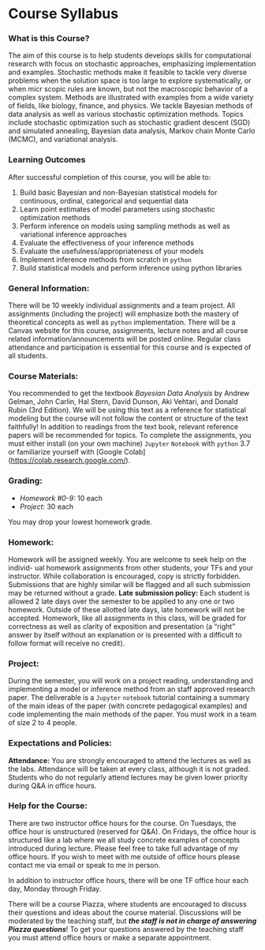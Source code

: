 # Course Syllabus

### What is this Course?
The aim of this course is to help students develops skills for computational research with focus on stochastic approaches, emphasizing implementation and examples. Stochastic methods make it feasible to tackle very diverse problems when the solution space is too large to explore systematically, or when micr scopic rules are known, but not the macroscopic behavior of a complex system. Methods are illustrated with examples from a wide variety of fields, like biology, finance, and physics. We tackle Bayesian methods of data analysis as well as various stochastic optimization methods. Topics include stochastic optimization such as stochastic gradient descent (SGD) and simulated annealing, Bayesian data analysis, Markov chain Monte Carlo (MCMC), and variational analysis.

### Learning Outcomes

After successful completion of this course, you will be able to:
1. Build basic Bayesian and non-Bayesian statistical models for continuous, ordinal, categorical and sequential data
2. Learn point estimates of model parameters using stochastic optimization methods
3. Perform inference on models using sampling methods as well as variational inference approaches
4. Evaluate the effectiveness of your inference methods
5. Evaluate the usefulness/appropriateness of your models
6. Implement inference methods from scratch in `python`
7. Build statistical models and perform inference using python libraries

### General Information:
There will be 10 weekly individual assignments and a team project. All assignments (including the project) will emphasize both the mastery of theoretical concepts as well as `python` implementation. There will be a Canvas website for this course, assignments, lecture notes and all course related information/announcements will be posted online. Regular class attendance and participation is essential for this course and is expected of all students.

### Course Materials:
You recommended to get the textbook *Bayesian Data Analysis* by Andrew Gelman, John Carlin, Hal Stern, David Dunson, Aki Vehtari, and Donald Rubin (3rd Edition). We will be using this text as a reference for statistical modeling but the course will not follow the content or structure of the text faithfully! In addition to readings from the text book, relevant reference papers will be recommended for topics.
To complete the assignments, you must either install (on your own machine) `Jupyter` `Notebook` with `python` 3.7 or familiarize yourself with [Google Colab] (https://colab.research.google.com/).

### Grading:

- *Homework #0-9:* 10 each
- *Project:* 30 each

You may drop your lowest homework grade.

### Homework:
Homework will be assigned weekly. You are welcome to seek help on the individ- ual homework assignments from other students, your TFs and your instructor. While collaboration is encouraged, copy is strictly forbidden. Submissions that are highly similar will be flagged and all such submission may be returned without a grade.
**Late submission policy:** Each student is allowed 2 late days over the semester to be applied to any one or two homework. Outside of these allotted late days, late homework will not be accepted.
Homework, like all assignments in this class, will be graded for correctness as well as clarity of exposition and presentation (a “right” answer by itself without an explanation or is presented with a difficult to follow format will receive no credit).

### Project:
During the semester, you will work on a project reading, understanding and implementing a model or inference method from an staff approved research paper. The deliverable is a `Jupyter` `notebook` tutorial containing a summary of the main ideas of the paper (with concrete pedagogical examples) and code implementing the main methods of the paper. You must work in a team of size 2 to 4 people.

### Expectations and Policies:
**Attendance:** You are strongly encouraged to attend the lectures as well as the labs. Attendance will be taken at every class, although it is not graded. Students who do not regularly attend lectures may be given lower priority during Q&A in office hours.

### Help for the Course:
There are two instructor office hours for the course. On Tuesdays, the office hour is unstructured (reserved for Q&A). On Fridays, the office hour is structured
like a lab where we all study concrete examples of concepts introduced during lecture.
Please feel free to take full advantage of my office hours. If you wish to meet with me outside of office hours please contact me via email or speak to me in person.

In addition to instructor office hours, there will be one TF office hour each day, Monday through Friday.

There will be a course Piazza, where students are encouraged to discuss their questions and ideas about the course material. Discussions will be moderated by the teaching staff, but ***the staff is not in charge of answering Piazza questions***! To get your questions answered by the teaching staff you must attend office hours or make a separate appointment.
